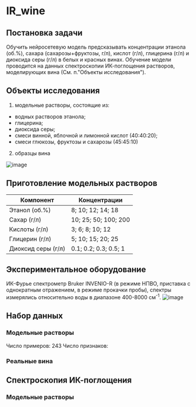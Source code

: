 # IR_wine

## Постановка задачи
Обучить нейросетевую модель предсказывать концентрации этанола (об.%), сахара (сахарозы+фруктозы, г/л), кислот (г/л), глицерина (г/л) и диоксида серы (г/л) в белых и красных винах.
Обучение модели проводится на данных спектроскопии ИК-поглощения растворов, моделирующих вина (См. п."Объекты исследования").


## Объекты исследования
1. модельные растворы, состоящие из:
- водных растворов этанола;
- глицерина;
- диоксида серы;
- смеси винной, яблочной и лимонной кислот (40:40:20);
- смеси глюкозы, фруктозы и сахарозы (45:45:10) 
2. образцы вина
  
  ![image](https://github.com/oesarmanova/IR_wine/assets/79655674/0118ec7c-04b2-45c7-bc75-08a433f564de)

## Приготовление модельных растворов

| Компонент  | Концентрации |
| ------------- | ------------- |
| Этанол (об.%)  | 8; 10; 12; 14; 18  |
| Сахар (г/л)  | 10; 25; 50; 100; 200  |
| Кислоты (г/л)  | 3; 6; 8; 10; 12  |
| Глицерин (г/л)  | 5; 10; 15; 20; 25 |
| Диоксид серы (г/л)  | 0.1; 0.2; 0.3; 0.5; 1  |

## Экспериментальное оборудование

ИК-Фурье спектрометр Bruker INVENIO-R (в режиме НПВО, приставка с однократным отражением, в режиме прокачки пробы), спектры измерялись относительно воды в диапазоне 400-8000 см<sup>-1</sup>.
![image](https://github.com/oesarmanova/IR_wine/assets/79655674/9c1ea92c-98f2-4bfe-8975-473b0f0c50c0)

## Набор данных
### Модельные растворы

Число примеров: 243
Число признаков: 

### Реальные вина

## Спектроскопия ИК-поглощения 

### Модельные растворы
